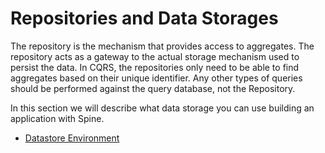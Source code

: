 # Repositories and Data Storages

The repository is the mechanism that provides access to aggregates. The repository acts as a gateway to the actual storage mechanism used to persist the data. In CQRS, the repositories only need to be able to find aggregates based on their unique identifier. Any other types of queries should be performed against the query database, not the Repository.

In this section we will describe what data storage you can use building an application with Spine.

* [Datastore Environment](../data-storage/configuring-local-datastore-environment.md)
